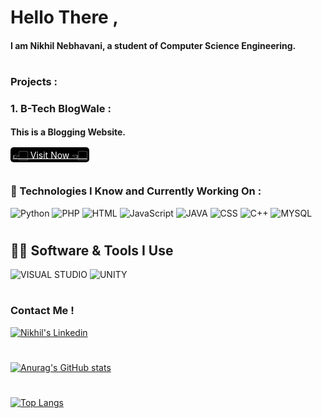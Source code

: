 # Hello There ,

#### I am Nikhil Nebhavani, a student of Computer Science Engineering.
#
### Projects : 
### 1. B-Tech BlogWale :
#### This is a Blogging Website.
<a href="https://www.btechblogwale.com/" style=" padding: 3.6px; background: black; color: white; border-radius: 5px; decoration:none; " > 👉🏻 Visit Now 👈🏻</a>
#



### 📁 Technologies I Know and Currently Working On :
![Python](	https://img.shields.io/badge/Python-FFD43B?style=for-the-badge&logo=python&logoColor=blue)
![PHP](https://img.shields.io/badge/PHP-777BB4?style=for-the-badge&logo=php&logoColor=white)
![HTML](https://img.shields.io/badge/HTML5-E34F26?style=for-the-badge&logo=html5&logoColor=white)
![JavaScript](https://img.shields.io/badge/JavaScript-323330?style=for-the-badge&logo=javascript&logoColor=F7DF1E)
![JAVA](https://img.shields.io/badge/Java-ED8B00?style=for-the-badge&logo=java&logoColor=white)
![CSS](https://img.shields.io/badge/CSS3-1572B6?style=for-the-badge&logo=css3&logoColor=white)
![C++](	https://img.shields.io/badge/C%2B%2B-00599C?style=for-the-badge&logo=c%2B%2B&logoColor=white)
![MYSQL](https://img.shields.io/badge/MySQL-005C84?style=for-the-badge&logo=mysql&logoColor=white)
#

## 👨‍💻 Software & Tools I Use
![VISUAL STUDIO](https://img.shields.io/badge/Visual_Studio-5C2D91?style=for-the-badge&logo=visual%20studio&logoColor=white)
![UNITY](https://img.shields.io/badge/Unity-100000?style=for-the-badge&logo=unity&logoColor=white)
#




### Contact Me !
[![Nikhil's Linkedin](https://img.shields.io/badge/LinkedIn-0077B5?style=for-the-badge&logo=linkedin&logoColor=white)](https://www.linkedin.com/in/nikhil-nebhavani)
#

[![Anurag's GitHub stats](https://github-readme-stats.vercel.app/api?username=nikhilnebhavani)](https://github.com/anuraghazra/github-readme-stats)
#
[![Top Langs](https://github-readme-stats.vercel.app/api/top-langs/?username=nikhilnebhavani&layout=compact)](https://github.com/anuraghazra/github-readme-stats)



